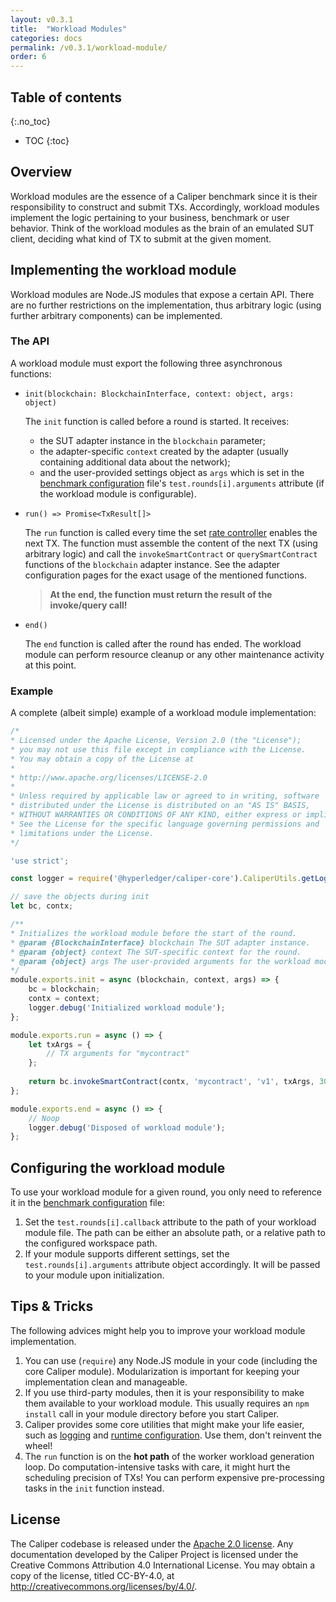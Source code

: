 ```yaml
---
layout: v0.3.1
title:  "Workload Modules"
categories: docs
permalink: /v0.3.1/workload-module/
order: 6
---
```


## Table of contents
{:.no_toc}

- TOC
{:toc}

## Overview

Workload modules are the essence of a Caliper benchmark since it is their responsibility to construct and submit TXs. Accordingly, workload modules implement the logic pertaining to your business, benchmark or user behavior. Think of the workload modules as the brain of an emulated SUT client, deciding what kind of TX to submit at the given moment.

## Implementing the workload module

Workload modules are Node.JS modules that expose a certain API. There are no further restrictions on the implementation, thus arbitrary logic (using further arbitrary components) can be implemented.

### The API

A workload module must export the following three asynchronous functions:

* `init(blockchain: BlockchainInterface, context: object, args: object)`
  
  The `init` function is called before a round is started. It receives:
  * the SUT adapter instance in the `blockchain` parameter;
  * the adapter-specific `context` created by the adapter (usually containing additional data about the network);
  * and the user-provided settings object as `args` which is set in the [benchmark configuration](./BenchmarkConfiguration.md#benchmark-test-settings) file's `test.rounds[i].arguments` attribute (if the workload module is configurable).
* `run() => Promise<TxResult[]>`

  The `run` function is called every time the set [rate controller](./Rate_Controllers.md) enables the next TX. The function must assemble the content of the next TX (using arbitrary logic) and call the `invokeSmartContract` or `querySmartContract` functions of the `blockchain` adapter instance. See the adapter configuration pages for the exact usage of the mentioned functions.
  > __At the end, the function must return the result of the invoke/query call!__
* `end()`

  The `end` function is called after the round has ended. The workload module can perform resource cleanup or any other maintenance activity at this point.

### Example

A complete (albeit simple) example of a workload module implementation:

```js
/*
* Licensed under the Apache License, Version 2.0 (the "License");
* you may not use this file except in compliance with the License.
* You may obtain a copy of the License at
*
* http://www.apache.org/licenses/LICENSE-2.0
*
* Unless required by applicable law or agreed to in writing, software
* distributed under the License is distributed on an "AS IS" BASIS,
* WITHOUT WARRANTIES OR CONDITIONS OF ANY KIND, either express or implied.
* See the License for the specific language governing permissions and
* limitations under the License.
*/

'use strict';

const logger = require('@hyperledger/caliper-core').CaliperUtils.getLogger('my-module');

// save the objects during init
let bc, contx;

/**
* Initializes the workload module before the start of the round.
* @param {BlockchainInterface} blockchain The SUT adapter instance.
* @param {object} context The SUT-specific context for the round.
* @param {object} args The user-provided arguments for the workload module.
*/
module.exports.init = async (blockchain, context, args) => {
    bc = blockchain;
    contx = context;
    logger.debug('Initialized workload module');
};

module.exports.run = async () => {
    let txArgs = {
        // TX arguments for "mycontract"
    };
    
    return bc.invokeSmartContract(contx, 'mycontract', 'v1', txArgs, 30);
};

module.exports.end = async () => {
    // Noop
    logger.debug('Disposed of workload module');
};
```

## Configuring the workload module

To use your workload module for a given round, you only need to reference it in the [benchmark configuration](./BenchmarkConfiguration.md#benchmark-test-settings) file:
1. Set the `test.rounds[i].callback` attribute to the path of your workload module file. The path can be either an absolute path, or a relative path to the configured workspace path.
2. If your module supports different settings, set the `test.rounds[i].arguments` attribute object accordingly. It will be passed to your module upon initialization.

## Tips & Tricks

The following advices might help you to improve your workload module implementation.

1. You can use (`require`) any Node.JS module in your code (including the core Caliper module). Modularization is important for keeping your implementation clean and manageable.
2. If you use third-party modules, then it is your responsibility to make them available to your workload module. This usually requires an `npm install` call in your module directory before you start Caliper.
3. Caliper provides some core utilities that might make your life easier, such as [logging](./Logging_Control.md) and [runtime configuration](./Runtime_Configuration.md). Use them, don't reinvent the wheel! 
4. The `run` function is on the __hot path__ of the worker workload generation loop. Do computation-intensive tasks with care, it might hurt the scheduling precision of TXs! You can perform expensive pre-processing tasks in the `init` function instead. 

## License
The Caliper codebase is released under the [Apache 2.0 license](./LICENSE.md). Any documentation developed by the Caliper Project is licensed under the Creative Commons Attribution 4.0 International License. You may obtain a copy of the license, titled CC-BY-4.0, at http://creativecommons.org/licenses/by/4.0/.